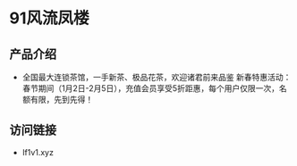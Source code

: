 # 91风流凤楼

## 产品介绍

+ 全国最大连锁茶馆，一手新茶、极品花茶，欢迎诸君前来品鉴
新春特惠活动：春节期间（1月2日-2月5日），充值会员享受5折距惠，每个用户仅限一次，名额有限，先到先得！

## 访问链接

+ lf1v1.xyz

